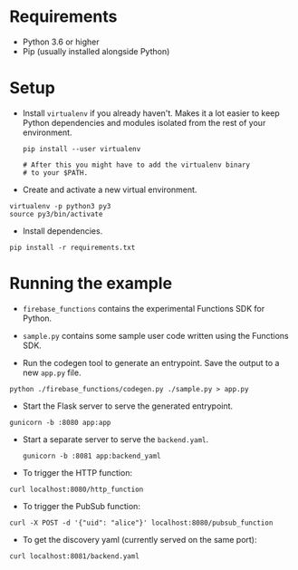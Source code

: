 # Requirements

* Python 3.6 or higher
* Pip (usually installed alongside Python)

# Setup

* Install `virtualenv` if you already haven't. Makes it a lot easier to keep
  Python dependencies and modules isolated from the rest of your environment.

  ```
  pip install --user virtualenv

  # After this you might have to add the virtualenv binary
  # to your $PATH.
  ```

* Create and activate a new virtual environment.

 ```
 virtualenv -p python3 py3
 source py3/bin/activate
 ```

* Install dependencies.

 ```
 pip install -r requirements.txt
 ```

# Running the example

* `firebase_functions` contains the experimental Functions SDK for Python.

* `sample.py` contains some sample user code written using the Functions SDK.

* Run the codegen tool to generate an entrypoint. Save the output to a new
  `app.py` file.

 ```
 python ./firebase_functions/codegen.py ./sample.py > app.py
 ```

 * Start the Flask server to serve the generated entrypoint.

  ```
  gunicorn -b :8080 app:app
  ```

* Start a separate server to serve the `backend.yaml`.

  ```
  gunicorn -b :8081 app:backend_yaml
  ```

* To trigger the HTTP function:

 ```
 curl localhost:8080/http_function
 ```

* To trigger the PubSub function:

 ```
 curl -X POST -d '{"uid": "alice"}' localhost:8080/pubsub_function
 ```

* To get the discovery yaml (currently served on the same port):

 ```
 curl localhost:8081/backend.yaml
 ```

